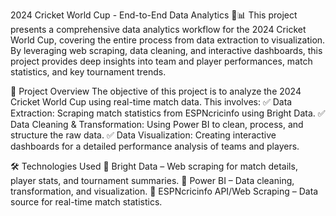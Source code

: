 2024 Cricket World Cup - End-to-End Data Analytics 🏏📊
This project presents a comprehensive data analytics workflow for the 2024 Cricket World Cup, covering the entire process from data extraction to visualization. By leveraging web scraping, data cleaning, and interactive dashboards, this project provides deep insights into team and player performances, match statistics, and key tournament trends.

📌 Project Overview
The objective of this project is to analyze the 2024 Cricket World Cup using real-time match data. This involves:
✅ Data Extraction: Scraping match statistics from ESPNcricinfo using Bright Data.
✅ Data Cleaning & Transformation: Using Power BI to clean, process, and structure the raw data.
✅ Data Visualization: Creating interactive dashboards for a detailed performance analysis of teams and players.

🛠️ Technologies Used
🔹 Bright Data – Web scraping for match details, player stats, and tournament summaries.
🔹 Power BI – Data cleaning, transformation, and visualization.
🔹 ESPNcricinfo API/Web Scraping – Data source for real-time match statistics.

